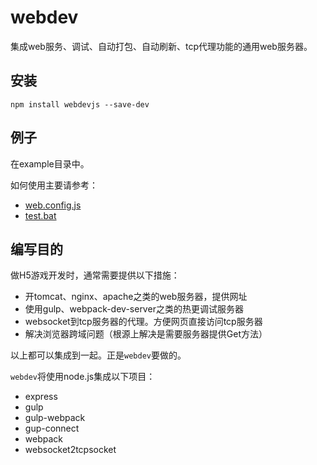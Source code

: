 # webdev

集成web服务、调试、自动打包、自动刷新、tcp代理功能的通用web服务器。

## 安装

```dos
npm install webdevjs --save-dev
```

## 例子

在example目录中。

如何使用主要请参考：
  - [web.config.js](example/webpack.config.js)
  - [test.bat](example/test.bat)

## 编写目的

做H5游戏开发时，通常需要提供以下措施：

- 开tomcat、nginx、apache之类的web服务器，提供网址
- 使用gulp、webpack-dev-server之类的热更调试服务器
- websocket到tcp服务器的代理。方便网页直接访问tcp服务器
- 解决浏览器跨域问题（根源上解决是需要服务器提供Get方法）

以上都可以集成到一起。正是`webdev`要做的。

`webdev`将使用node.js集成以下项目：

- express
- gulp
- gulp-webpack
- gup-connect
- webpack
- websocket2tcpsocket
